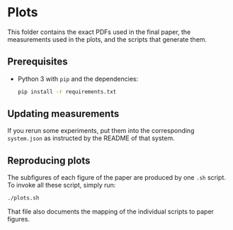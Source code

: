 # Plots

This folder contains the exact PDFs used in the final paper, the measurements
used in the plots, and the scripts that generate them.

## Prerequisites

* Python 3 with `pip` and the dependencies:
  ```bash
  pip install -r requirements.txt
  ```

## Updating measurements

If you rerun some experiments, put them into the corresponding `system.json` as
instructed by the README of that system.

## Reproducing plots

The subfigures of each figure of the paper are produced by one `.sh` script. To
invoke all these script, simply run:

```bash
./plots.sh
```

That file also documents the mapping of the individual scripts to paper figures.
